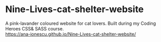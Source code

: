 # Nine-Lives-cat-shelter-website
A pink-lavander coloured website for cat lovers. Built during my Coding Heroes CSS&amp; SASS course.  
https://ana-ionescu.github.io/Nine-Lives-cat-shelter-website/
